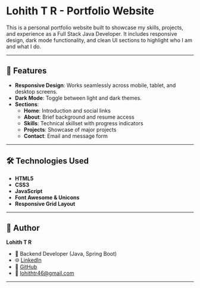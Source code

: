 # Lohith T R - Portfolio Website

This is a personal portfolio website built to showcase my skills, projects, and experience as a Full Stack Java Developer. It includes responsive design, dark mode functionality, and clean UI sections to highlight who I am and what I do.

---

## 🚀 Features

- **Responsive Design**: Works seamlessly across mobile, tablet, and desktop screens.
- **Dark Mode**: Toggle between light and dark themes.
- **Sections**:
  - **Home**: Introduction and social links
  - **About**: Brief background and resume access
  - **Skills**: Technical skillset with progress indicators
  - **Projects**: Showcase of major projects
  - **Contact**: Email and message form

---

## 🛠️ Technologies Used

- **HTML5**
- **CSS3**
- **JavaScript**
- **Font Awesome & Unicons**
- **Responsive Grid Layout**

---

## 🧠 Author

**Lohith T R**  
- 💼 Backend Developer (Java, Spring Boot)  
- 🌐 [LinkedIn](https://www.linkedin.com/in/lohithtr46)  
- 🐙 [GitHub](https://github.com/lohithtr)  
- 📧 lohithtr46@gmail.com

---
